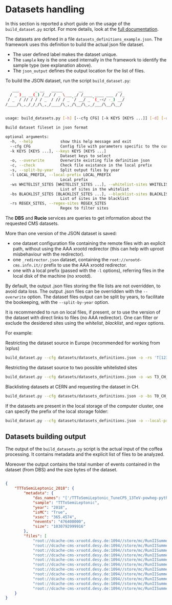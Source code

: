 # Datasets handling

In this section is reported a short guide on the usage of the `build_dataset.py` script.
For more details, look at the [full documentation](https://pocketcoffea.readthedocs.io/en/latest/datasets.html).

The datasets are defined in a file `datasets_definitions_example.json`. The framework uses this definition to build the actual json file dataset. 
    
* The user defined label makes the dataset unique.
* The `sample` key is the one used internally in the framework to identify the sample type (see explanation above).
* The `json_output` defines the output location for the list of files.

To build the JSON dataset, run the script `build_dataset.py`:

```bash
   ___       _ __   _____       __               __ 
  / _ )__ __(_) /__/ / _ \___ _/ /____ ____ ___ / /_
 / _  / // / / / _  / // / _ `/ __/ _ `(_-</ -_) __/
/____/\_,_/_/_/\_,_/____/\_,_/\__/\_,_/___/\__/\__/ 
                                                   

usage: build_datasets.py [-h] [--cfg CFG] [-k KEYS [KEYS ...]] [-d] [-o] [-c] [-s] [-l LOCAL_PREFIX] [-ws WHITELIST_SITES [WHITELIST_SITES ...]] [-bs BLACKLIST_SITES [BLACKLIST_SITES ...]] [-rs REGEX_SITES]

Build dataset fileset in json format

optional arguments:
  -h, --help            show this help message and exit
  --cfg CFG             Config file with parameters specific to the current run
  -k KEYS [KEYS ...], --keys KEYS [KEYS ...]
                        Dataset keys to select
  -o, --overwrite       Overwrite existing file definition json
  -c, --check           Check file existance in the local prefix
  -s, --split-by-year   Split output files by year
  -l LOCAL_PREFIX, --local-prefix LOCAL_PREFIX
                        Local prefix
  -ws WHITELIST_SITES [WHITELIST_SITES ...], --whitelist-sites WHITELIST_SITES [WHITELIST_SITES ...]
                        List of sites in the whitelist
  -bs BLACKLIST_SITES [BLACKLIST_SITES ...], --blacklist-sites BLACKLIST_SITES [BLACKLIST_SITES ...]
                        List of sites in the blacklist
  -rs REGEX_SITES, --regex-sites REGEX_SITES
                        Regex to filter sites

```

The **DBS** and **Rucio** services are queries to get information about the requested CMS datasets.

More than one version of the JSON dataset is saved:

* one dataset configuration file containing the remote files with an explicit path, without using the AAA xrootd
  redirector (this can help with uproot misbehaviour with the redirector).
* one `_redirector.json` dataset, containing the `root://xrootd-cms.infn.it//` prefix to use the AAA xrootd redirector.
* one with a local prefix (passed with the `-l` options), referring files in the local disk of the machine (no xrootd).

By default, the output .json files storing the file lists are not overridden, to avoid data loss. The output .json files
can be overridden with the `--overwrite` option.
The dataset files output can be split by years, to facilitate the bookeeping, with the `--split-by-year` option.

It is recommended to run on local files, if present, or to use the version of the dataset with direct links to files (no
AAA redirector).  One can filter or exclude the desidered sites using the *whitelist*, *blacklist*, and *regex*
options.

For example:

Restricting the dataset source in Europe (recommended for working from lxplus)

```bash
build_dataset.py --cfg datasets/datasets_definitions.json -o -rs 'T[123]_(FR|IT|DE|BE|CH|UK)_\w+' 
```

Restricting the dataset source to two possible whitelisted sites

```bash
build_dataset.py --cfg datasets/datasets_definitions.json -o -ws T3_CH_PSI T2_CH_CSCS
```

Blacklisting datasets at CERN and requesting the dataset in CH.

```bash 
build_dataset.py --cfg datasets/datasets_definitions.json -o -bs T0_CH_CERN 'T[123]_CH_\w+' 
```

If the datasets are present in the local storage of the computer cluster, one can specify the prefix of the local storage folder:

```bash 
build_dataset.py --cfg datasets/datasets_definitions.json -o --local-prefix /pnfs/psi.ch/cms/trivcat
```


## Datasets building output

The output of the `build_datasets.py` script is the actual input of the coffea processing. It contains metadata and the
explicit list of files to be analyzed. 

Moreover the output contains the total number of events contained in the dataset (from DBS) and the size bytes of the dataset.

```json

{
    "TTToSemiLeptonic_2018": {
        "metadata": {
            "das_names": "['/TTToSemiLeptonic_TuneCP5_13TeV-powheg-pythia8/RunIISummer20UL18NanoAODv9-106X_upgrade2018_realistic_v16_L1v1-v1/NANOAODSIM']",
            "sample": "TTToSemiLeptonic",
            "year": "2018",
            "isMC": "True",
            "xsec": "365.4574",
            "nevents": "476408000",
            "size": "1030792999916"
        },
        "files": [
            "root://dcache-cms-xrootd.desy.de:1094//store/mc/RunIISummer20UL18NanoAODv9/TTToSemiLeptonic_TuneCP5_13TeV-powheg-pythia8/NANOAODSIM/106X_upgrade2018_realistic_v16_L1v1-v1/120000/0520A050-AF68-EF43-AA5B-5AA77C74ED73.root",
            "root://dcache-cms-xrootd.desy.de:1094//store/mc/RunIISummer20UL18NanoAODv9/TTToSemiLeptonic_TuneCP5_13TeV-powheg-pythia8/NANOAODSIM/106X_upgrade2018_realistic_v16_L1v1-v1/120000/0E9EA19A-AE0E-3149-88C3-D733240FF5AB.root",
            "root://dcache-cms-xrootd.desy.de:1094//store/mc/RunIISummer20UL18NanoAODv9/TTToSemiLeptonic_TuneCP5_13TeV-powheg-pythia8/NANOAODSIM/106X_upgrade2018_realistic_v16_L1v1-v1/120000/143F7726-375A-3D48-9D53-D6B071CED8F6.root",
            "root://dcache-cms-xrootd.desy.de:1094//store/mc/RunIISummer20UL18NanoAODv9/TTToSemiLeptonic_TuneCP5_13TeV-powheg-pythia8/NANOAODSIM/106X_upgrade2018_realistic_v16_L1v1-v1/120000/15FC5EA3-70AA-B640-8748-BD5E1BB84CAC.root",
            "root://dcache-cms-xrootd.desy.de:1094//store/mc/RunIISummer20UL18NanoAODv9/TTToSemiLeptonic_TuneCP5_13TeV-powheg-pythia8/NANOAODSIM/106X_upgrade2018_realistic_v16_L1v1-v1/120000/1CD61F25-9DE8-D741-9200-CCBBA61E5A0A.root",
            "root://dcache-cms-xrootd.desy.de:1094//store/mc/RunIISummer20UL18NanoAODv9/TTToSemiLeptonic_TuneCP5_13TeV-powheg-pythia8/NANOAODSIM/106X_upgrade2018_realistic_v16_L1v1-v1/120000/1D885366-E280-1243-AE4F-532D326C2386.root",
            "root://dcache-cms-xrootd.desy.de:1094//store/mc/RunIISummer20UL18NanoAODv9/TTToSemiLeptonic_TuneCP5_13TeV-powheg-pythia8/NANOAODSIM/106X_upgrade2018_realistic_v16_L1v1-v1/120000/23AD2392-C48B-D643-9E16-C93730AA4A02.root",
            "root://dcache-cms-xrootd.desy.de:1094//store/mc/RunIISummer20UL18NanoAODv9/TTToSemiLeptonic_TuneCP5_13TeV-powheg-pythia8/NANOAODSIM/106X_upgrade2018_realistic_v16_L1v1-v1/120000/245961C8-DE06-8F4F-9E92-ED6F30A097C4.root",
            "root://dcache-cms-xrootd.desy.de:1094//store/mc/RunIISummer20UL18NanoAODv9/TTToSemiLeptonic_TuneCP5_13TeV-powheg-pythia8/NANOAODSIM/106X_upgrade2018_realistic_v16_L1v1-v1/120000/262EAEE2-14CC-2A44-8F4B-B1A339882B25.root",
            "root://dcache-cms-xrootd.desy.de:1094//store/mc/RunIISummer20UL18NanoAODv9/TTToSemiLeptonic_TuneCP5_13TeV-powheg-pythia8/NANOAODSIM/106X_upgrade2018_realistic_v16_L1v1-v1/120000/2EEEF2A2-D775-764F-8ED6-EF0D5B425739.root",
            "root://dcache-cms-xrootd.desy.de:1094//store/mc/RunIISummer20UL18NanoAODv9/TTToSemiLeptonic_TuneCP5_13TeV-powheg-pythia8/NANOAODSIM/106X_upgrade2018_realistic_v16_L1v1-v1/120000/329FB0B6-F45B-8D4B-A27C-3D61E33C91DC.root"]
    }
}
```

